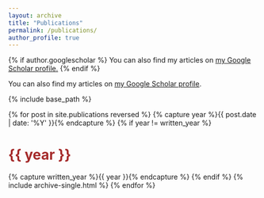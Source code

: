 ```yaml
---
layout: archive
title: "Publications"
permalink: /publications/
author_profile: true
---
```


{% if author.googlescholar %}
  You can also find my articles on <u><a href="{{author.googlescholar}}">my Google Scholar profile</a>.</u>
{% endif %}

You can also find my articles on <a href="https://scholar.google.com/citations?user=YCHJZOMAAAAJ&hl=en">my Google Scholar profile</a>.

{% include base_path %}

<!-- <h1 style="color: brown;">2021</h1>
{% for post in site.publications reversed %}
	{% include archive-single.html %}
{% endfor %} -->

{% for post in site.publications reversed %}
  {% capture year %}{{ post.date | date: '%Y' }}{% endcapture %}
  {% if year != written_year %}
    <h1 style="color: brown;">{{ year }}</h1>
    {% capture written_year %}{{ year }}{% endcapture %}
  {% endif %}
  {% include archive-single.html %}
{% endfor %}
